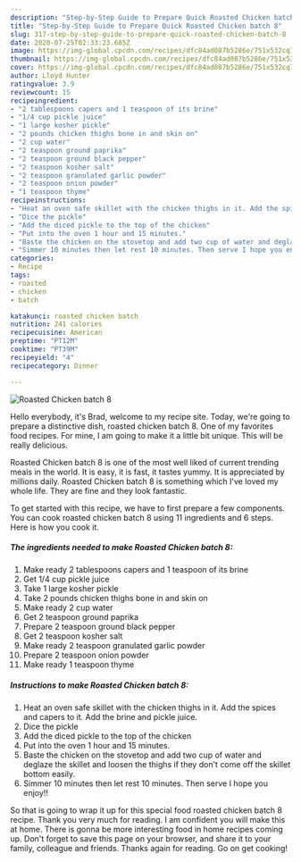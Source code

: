 ```yaml
---
description: "Step-by-Step Guide to Prepare Quick Roasted Chicken batch 8"
title: "Step-by-Step Guide to Prepare Quick Roasted Chicken batch 8"
slug: 317-step-by-step-guide-to-prepare-quick-roasted-chicken-batch-8
date: 2020-07-25T02:33:23.685Z
image: https://img-global.cpcdn.com/recipes/dfc84ad087b5286e/751x532cq70/roasted-chicken-batch-8-recipe-main-photo.jpg
thumbnail: https://img-global.cpcdn.com/recipes/dfc84ad087b5286e/751x532cq70/roasted-chicken-batch-8-recipe-main-photo.jpg
cover: https://img-global.cpcdn.com/recipes/dfc84ad087b5286e/751x532cq70/roasted-chicken-batch-8-recipe-main-photo.jpg
author: Lloyd Hunter
ratingvalue: 3.9
reviewcount: 15
recipeingredient:
- "2 tablespoons capers and 1 teaspoon of its brine"
- "1/4 cup pickle juice"
- "1 large kosher pickle"
- "2 pounds chicken thighs bone in and skin on"
- "2 cup water"
- "2 teaspoon ground paprika"
- "2 teaspoon ground black pepper"
- "2 teaspoon kosher salt"
- "2 teaspoon granulated garlic powder"
- "2 teaspoon onion powder"
- "1 teaspoon thyme"
recipeinstructions:
- "Heat an oven safe skillet with the chicken thighs in it. Add the spices and capers to it. Add the brine and pickle juice."
- "Dice the pickle"
- "Add the diced pickle to the top of the chicken"
- "Put into the oven 1 hour and 15 minutes."
- "Baste the chicken on the stovetop and add two cup of water and deglaze the skillet and loosen the thighs if they don&#39;t come off the skillet bottom easily."
- "Simmer 10 minutes then let rest 10 minutes. Then serve I hope you enjoy!!"
categories:
- Recipe
tags:
- roasted
- chicken
- batch

katakunci: roasted chicken batch 
nutrition: 241 calories
recipecuisine: American
preptime: "PT12M"
cooktime: "PT39M"
recipeyield: "4"
recipecategory: Dinner

---
```



![Roasted Chicken batch 8](https://img-global.cpcdn.com/recipes/dfc84ad087b5286e/751x532cq70/roasted-chicken-batch-8-recipe-main-photo.jpg)

Hello everybody, it's Brad, welcome to my recipe site. Today, we're going to prepare a distinctive dish, roasted chicken batch 8. One of my favorites food recipes. For mine, I am going to make it a little bit unique. This will be really delicious.

Roasted Chicken batch 8 is one of the most well liked of current trending meals in the world. It is easy, it is fast, it tastes yummy. It is appreciated by millions daily. Roasted Chicken batch 8 is something which I've loved my whole life. They are fine and they look fantastic.




To get started with this recipe, we have to first prepare a few components. You can cook roasted chicken batch 8 using 11 ingredients and 6 steps. Here is how you cook it.

<!--inarticleads1-->

##### The ingredients needed to make Roasted Chicken batch 8:

1. Make ready 2 tablespoons capers and 1 teaspoon of its brine
1. Get 1/4 cup pickle juice
1. Take 1 large kosher pickle
1. Take 2 pounds chicken thighs bone in and skin on
1. Make ready 2 cup water
1. Get 2 teaspoon ground paprika
1. Prepare 2 teaspoon ground black pepper
1. Get 2 teaspoon kosher salt
1. Make ready 2 teaspoon granulated garlic powder
1. Prepare 2 teaspoon onion powder
1. Make ready 1 teaspoon thyme




<!--inarticleads2-->

##### Instructions to make Roasted Chicken batch 8:

1. Heat an oven safe skillet with the chicken thighs in it. Add the spices and capers to it. Add the brine and pickle juice.
1. Dice the pickle
1. Add the diced pickle to the top of the chicken
1. Put into the oven 1 hour and 15 minutes.
1. Baste the chicken on the stovetop and add two cup of water and deglaze the skillet and loosen the thighs if they don&#39;t come off the skillet bottom easily.
1. Simmer 10 minutes then let rest 10 minutes. Then serve I hope you enjoy!!




So that is going to wrap it up for this special food roasted chicken batch 8 recipe. Thank you very much for reading. I am confident you will make this at home. There is gonna be more interesting food in home recipes coming up. Don't forget to save this page on your browser, and share it to your family, colleague and friends. Thanks again for reading. Go on get cooking!
